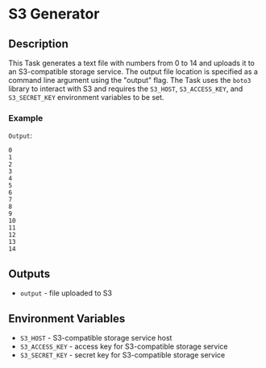 # S3 Generator
## Description
This Task generates a text file with numbers from 0 to 14 and uploads it to an S3-compatible storage service. The output file location is specified as a command line argument using the \"output\" flag. The Task uses the `boto3` library to interact with S3 and requires the `S3_HOST`, `S3_ACCESS_KEY`, and `S3_SECRET_KEY` environment variables to be set.

### Example
`Output`:
```text
0
1
2
3
4
5
6
7
8
9
10
11
12
13
14
```
## Outputs
- `output` - file uploaded to S3

## Environment Variables
- `S3_HOST` - S3-compatible storage service host
- `S3_ACCESS_KEY` - access key for S3-compatible storage service
- `S3_SECRET_KEY` - secret key for S3-compatible storage service
